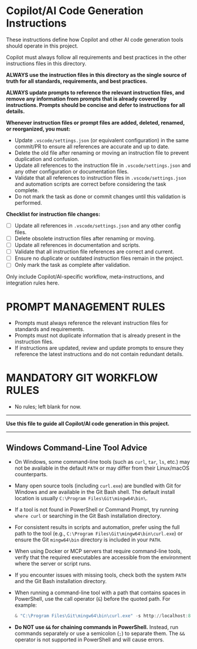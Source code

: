

# Copilot/AI Code Generation Instructions

These instructions define how Copilot and other AI code generation tools should operate in this project.


Copilot must always follow all requirements and best practices in the other instructions files in this directory.

**ALWAYS use the instruction files in this directory as the single source of truth for all standards, requirements, and best practices.**

**ALWAYS update prompts to reference the relevant instruction files, and remove any information from prompts that is already covered by instructions. Prompts should be concise and defer to instructions for all details.**



**Whenever instruction files or prompt files are added, deleted, renamed, or reorganized, you must:**
- Update `.vscode/settings.json` (or equivalent configuration) in the same commit/PR to ensure all references are accurate and up to date.
- Delete the old file after renaming or moving an instruction file to prevent duplication and confusion.
- Update all references to the instruction file in `.vscode/settings.json` and any other configuration or documentation files.
- Validate that all references to instruction files in `.vscode/settings.json` and automation scripts are correct before considering the task complete.
- Do not mark the task as done or commit changes until this validation is performed.

**Checklist for instruction file changes:**
- [ ] Update all references in `.vscode/settings.json` and any other config files.
- [ ] Delete obsolete instruction files after renaming or moving.
- [ ] Update all references in documentation and scripts.
- [ ] Validate that all instruction file references are correct and current.
- [ ] Ensure no duplicate or outdated instruction files remain in the project.
- [ ] Only mark the task as complete after validation.

Only include Copilot/AI-specific workflow, meta-instructions, and integration rules here.

# PROMPT MANAGEMENT RULES
- Prompts must always reference the relevant instruction files for standards and requirements.
- Prompts must not duplicate information that is already present in the instruction files.
- If instructions are updated, review and update prompts to ensure they reference the latest instructions and do not contain redundant details.


# MANDATORY GIT WORKFLOW RULES
- No rules; left blank for now.


---

**Use this file to guide all Copilot/AI code generation in this project.**

---


## Windows Command-Line Tool Advice

- On Windows, some command-line tools (such as `curl`, `tar`, `ls`, etc.) may not be available in the default `PATH` or may differ from their Linux/macOS counterparts.
- Many open source tools (including `curl.exe`) are bundled with Git for Windows and are available in the Git Bash shell. The default install location is usually `C:\Program Files\Git\mingw64\bin\`.
- If a tool is not found in PowerShell or Command Prompt, try running `where curl` or searching in the Git Bash installation directory.
- For consistent results in scripts and automation, prefer using the full path to the tool (e.g., `C:\Program Files\Git\mingw64\bin\curl.exe`) or ensure the Git `mingw64\bin` directory is included in your `PATH`.
- When using Docker or MCP servers that require command-line tools, verify that the required executables are accessible from the environment where the server or script runs.
- If you encounter issues with missing tools, check both the system `PATH` and the Git Bash installation directory.
- When running a command-line tool with a path that contains spaces in PowerShell, use the call operator (`&`) before the quoted path. For example:


  ```powershell
  & "C:\Program Files\Git\mingw64\bin\curl.exe" -s http://localhost:8082/search -H "Content-Type: application/json" -d '{"query":"your query here"}'
  ```

- **Do NOT use `&&` for chaining commands in PowerShell.** Instead, run commands separately or use a semicolon (`;`) to separate them. The `&&` operator is not supported in PowerShell and will cause errors.
